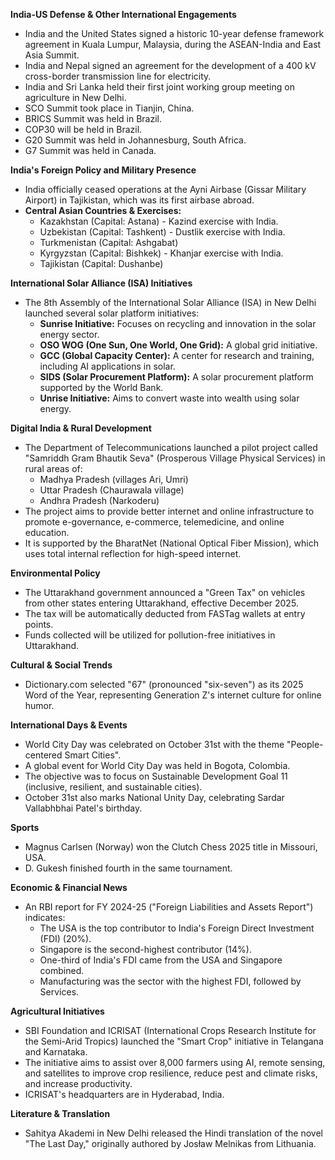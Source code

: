 **India-US Defense & Other International Engagements**

*   India and the United States signed a historic 10-year defense framework agreement in Kuala Lumpur, Malaysia, during the ASEAN-India and East Asia Summit.
*   India and Nepal signed an agreement for the development of a 400 kV cross-border transmission line for electricity.
*   India and Sri Lanka held their first joint working group meeting on agriculture in New Delhi.
*   SCO Summit took place in Tianjin, China.
*   BRICS Summit was held in Brazil.
*   COP30 will be held in Brazil.
*   G20 Summit was held in Johannesburg, South Africa.
*   G7 Summit was held in Canada.

**India's Foreign Policy and Military Presence**

*   India officially ceased operations at the Ayni Airbase (Gissar Military Airport) in Tajikistan, which was its first airbase abroad.
*   **Central Asian Countries & Exercises:**
    *   Kazakhstan (Capital: Astana) - Kazind exercise with India.
    *   Uzbekistan (Capital: Tashkent) - Dustlik exercise with India.
    *   Turkmenistan (Capital: Ashgabat)
    *   Kyrgyzstan (Capital: Bishkek) - Khanjar exercise with India.
    *   Tajikistan (Capital: Dushanbe)

**International Solar Alliance (ISA) Initiatives**

*   The 8th Assembly of the International Solar Alliance (ISA) in New Delhi launched several solar platform initiatives:
    *   **Sunrise Initiative:** Focuses on recycling and innovation in the solar energy sector.
    *   **OSO WOG (One Sun, One World, One Grid):** A global grid initiative.
    *   **GCC (Global Capacity Center):** A center for research and training, including AI applications in solar.
    *   **SIDS (Solar Procurement Platform):** A solar procurement platform supported by the World Bank.
    *   **Unrise Initiative:** Aims to convert waste into wealth using solar energy.

**Digital India & Rural Development**

*   The Department of Telecommunications launched a pilot project called "Samriddh Gram Bhautik Seva" (Prosperous Village Physical Services) in rural areas of:
    *   Madhya Pradesh (villages Ari, Umri)
    *   Uttar Pradesh (Chaurawala village)
    *   Andhra Pradesh (Narkoderu)
*   The project aims to provide better internet and online infrastructure to promote e-governance, e-commerce, telemedicine, and online education.
*   It is supported by the BharatNet (National Optical Fiber Mission), which uses total internal reflection for high-speed internet.

**Environmental Policy**

*   The Uttarakhand government announced a "Green Tax" on vehicles from other states entering Uttarakhand, effective December 2025.
*   The tax will be automatically deducted from FASTag wallets at entry points.
*   Funds collected will be utilized for pollution-free initiatives in Uttarakhand.

**Cultural & Social Trends**

*   Dictionary.com selected "67" (pronounced "six-seven") as its 2025 Word of the Year, representing Generation Z's internet culture for online humor.

**International Days & Events**

*   World City Day was celebrated on October 31st with the theme "People-centered Smart Cities".
*   A global event for World City Day was held in Bogota, Colombia.
*   The objective was to focus on Sustainable Development Goal 11 (inclusive, resilient, and sustainable cities).
*   October 31st also marks National Unity Day, celebrating Sardar Vallabhbhai Patel's birthday.

**Sports**

*   Magnus Carlsen (Norway) won the Clutch Chess 2025 title in Missouri, USA.
*   D. Gukesh finished fourth in the same tournament.

**Economic & Financial News**

*   An RBI report for FY 2024-25 ("Foreign Liabilities and Assets Report") indicates:
    *   The USA is the top contributor to India's Foreign Direct Investment (FDI) (20%).
    *   Singapore is the second-highest contributor (14%).
    *   One-third of India's FDI came from the USA and Singapore combined.
    *   Manufacturing was the sector with the highest FDI, followed by Services.

**Agricultural Initiatives**

*   SBI Foundation and ICRISAT (International Crops Research Institute for the Semi-Arid Tropics) launched the "Smart Crop" initiative in Telangana and Karnataka.
*   The initiative aims to assist over 8,000 farmers using AI, remote sensing, and satellites to improve crop resilience, reduce pest and climate risks, and increase productivity.
*   ICRISAT's headquarters are in Hyderabad, India.

**Literature & Translation**

*   Sahitya Akademi in New Delhi released the Hindi translation of the novel "The Last Day," originally authored by Josław Melnikas from Lithuania.